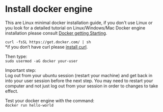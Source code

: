 # Install docker engine  
This are Linux minimal docker installation guide, if you don't use Linux or you look for a detailed tutorial
on Linux/Windows/Mac Docker engine installation please consult
[Docker getting Starting](https://docs.docker.com/linux/step_one/).  

`curl -fsSL https://get.docker.com/ | sh`  
*if you don’t have curl please [install curl](curlInstallation.md).
  
Then type:  
`sudo usermod -aG docker your-user`  

Important step:  
Log out from your ubuntu session (restart your machine) and get back in into your user session before the next step. You may need to restart your computer and not just log out from your session in order to changes to take effect.  

Test your docker engine with the command:  
`docker run hello-world`      
